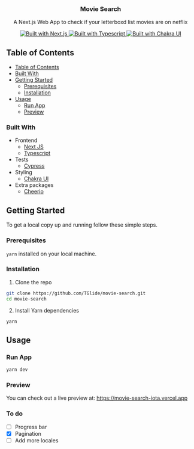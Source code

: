 <p align="center">
  <h3 align="center">Movie Search</h3>
  <p align="center">
    A Next.js Web App to check if your letterboxd list movies are on netflix
  </p>
  <p align="center">
    <a href="https://nextjs.org/">
      <img src="https://img.shields.io/badge/frontend-Next.js-%23000000?style=for-the-badge&logo=next.js" alt="Built with Next.js">
    </a>
    <a href="https://www.typescriptlang.org/">
      <img src="https://img.shields.io/badge/types-typescript-%23007ACC?style=for-the-badge&logo=typescript" alt="Built with Typescript">
    </a>
    <a href="https://chakra-ui.com/">
      <img src="https://img.shields.io/badge/styling-Chakra UI-%23319795?style=for-the-badge" alt="Built with Chakra UI">
    </a>
  </p>
</p>

<!-- TABLE OF CONTENTS -->

## Table of Contents

- [Table of Contents](#table-of-contents)
- [Built With](#built-with)
- [Getting Started](#getting-started)
  - [Prerequisites](#prerequisites)
  - [Installation](#installation)
- [Usage](#usage)
  - [Run App](#run-app)
  - [Preview](#preview)

### Built With

-   Frontend
    -   [Next JS](#319795)
    -   [Typescript](https://www.typescriptlang.org/)
-   Tests
    -   [Cypress](https://www.cypress.io/)
-   Styling
    -   [Chakra UI](https://chakra-ui.com/)
-   Extra packages
    -   [Cheerio](https://cheerio.js.org)

## Getting Started

To get a local copy up and running follow these simple steps.

### Prerequisites

`yarn` installed on your local machine.

### Installation

1. Clone the repo

```sh
git clone https://github.com/TGlide/movie-search.git
cd movie-search
```

2. Install Yarn dependencies

```sh
yarn
```

## Usage

### Run App

```sh
yarn dev
```

### Preview

You can check out a live preview at: https://movie-search-iota.vercel.app



### To do

- [ ] Progress bar
- [x] Pagination
- [ ] Add more locales
